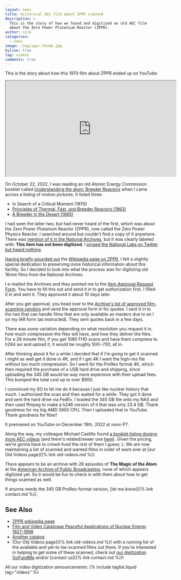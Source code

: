 ```yaml
---
layout: news
title: Historical AEC film about ZPPR scanned
description: >
  This is the story of how we found and digitized an old AEC film
  about the Zero Power Plutonium Reactor (ZPPR).
author: nick
categories:
  - news
image: /img/zppr-thumb.jpg
byline: true
tag: videos
comments: true
---
```


<div class="row">
<div class="col-md-8" markdown="1">

This is the story about how this 1970 film about ZPPR ended up on YouTube:

<iframe width="560" height="315" src="https://www.youtube.com/embed/jmvbbRRYb6k" 
allow="autoplay; encrypted-media" allowfullscreen></iframe>

On October 22, 2022, I was reading an old Atomic Energy Commission booklet
called [Understanding the atom: Breeder
Reactors](https://babel.hathitrust.org/cgi/pt?id=umn.31951d03596374f&view=1up&seq=49) when I came
across a listing of motion pictures. It listed three:

- In Search of a Critical Moment (1970)
- [Principles of Thermal, Fast, and Breeder Reactors (1963)](https://www.youtube.com/watch?v=YsZE_YhUXh4)
- [A Breeder in the Desert (1965)](https://www.youtube.com/watch?v=Y4Ks2TA8h4M)

I had seen the latter two, but had never heard of the first, which was about the
Zero Power Plutonium Reactor (ZPPR), now called the Zero Power Physics Reactor.
I searched around but couldn't find a copy of it anywhere. There was [mention of it
in the National Archives](https://catalog.archives.gov/id/88308), but it was
clearly labeled with: **This item has not been digitized**. I [pinged the
National Labs on Twitter but heard
nothing](https://twitter.com/whatisnuclear/status/1584024975518093314).

[Having
briefly pounded out](https://en.wikipedia.org/w/index.php?title=Zero_Power_Physics_Reactor&diff=prev&oldid=1025855316)
the [Wikipedia page on
ZPPR,](https://en.wikipedia.org/wiki/Zero_Power_Physics_Reactor) I felt a
slightly special dedication to preserving more historical information about this
facility. So I decided to look into what the process was for digitizing old
16mm films from the National Archives.

I e-mailed the Archives and they pointed me to the [Item Approval Request
Form](https://www.archives.gov/research/order/item-approval-form.html). You
have to fill this out and send it in to get authorization first. I filled it in
and sent it. They approved it about 10 days later.

After you get approval, you head over to the [Archive's list of approved
film-scanning
vendors](https://www.archives.gov/research/motion-pictures/vendors) and send the
approval form in for quotes. I sent it in to the two that can handle films that
are only available as masters due to an I on my IAR form (as instructed). They
sent quotes back in a few days.

There was some variation depending on what resolution you request it in, how
much compression the files will have, and how they deliver the files. For a 28
minute film, if you get 1080 FHD scans and have them compress to h264 avi and
upload it, it would be roughly $500-$700, all in.

After thinking about it for a while I decided that if I'm going to get it
scanned I might as well get it done in 4K, and if I get 4K I want the high-res
file without too much compression. So I went for the ProRes format 4K, which
then required the purchase of a USB hard drive and shipping, since uploading
the 345 GB would be way more expensive with their upload fees. This bumped
the total cost up to over $900.

I convinced my SO to let me do it because I just like nuclear history that much.
I authorized the scan and then waited for a while. They got it done and sent the
hard drive via FedEx. I loaded the 345 GB file onto my NAS and then used ffmpeg
to make a h246 version of it that was only 23.4 GB. Thank goodness for my big
AMD 5950 CPU. Then I uploaded that to YouTube. Thank goodness for fiber!

It premiered on YouTube on December 19th, 2022 at noon PT.

Along the way, my colleague Michael Castillo found [a booklet listing dozens
more AEC
videos](https://archive.org/details/16mmfilmcombined00usatrich/mode/2up?view=theater)
(and there's related/newer one
[here](https://babel.hathitrust.org/cgi/pt?id=coo.31924004286914)). Given the
pricing, we're gonna have to crowd-fund the rest of them I guess :).
We are now maintaining a list of scanned and wanted films in order of want over at
[our Old Videos page]({% link old-videos.md %}).

There appears to be an archive with 26 episodes of
**The Magic of the Atom** at the [American Archive of Public Broadcasting](https://americanarchive.org/catalog?f%5Baccess_types%5D%5B%5D=all&f%5Bseries_titles%5D%5B%5D=The+Magic+of+the+Atom&per_page=50&sort=episode_number_sort+asc), none of which appears digitized yet. So it would be fun to check in with them about how to get things scanned as well.

If anyone needs the 345 GB ProRes-format version, [let me know]({% link contact.md %}).

## See Also

- [ZPPR wikipedia page](https://en.wikipedia.org/wiki/Zero_Power_Physics_Reactor)
- [Film and Video Catalogue Peaceful Applications of Nuclear Energy 1927-1998](https://inis.iaea.org/collection/NCLCollectionStore/_Public/30/018/30018866.pdf)
- [Another catalog](https://files.eric.ed.gov/fulltext/ED067128.pdf)
- [Our Old Videos page]({% link old-videos.md %}) with a running list of the
  available and yet-to-be-scanned films out there. If you're interested in helping
  to get some of these scanned, check out [our digitization
  GoFundMe](https://www.gofundme.com/f/the-digitization-of-old-nuclear-energy-videos)
  and/or [contact us]({% link contact.md %})!

All our video digitization announcements:
{% include taglist.liquid tag="videos" %}

</div>
</div>
